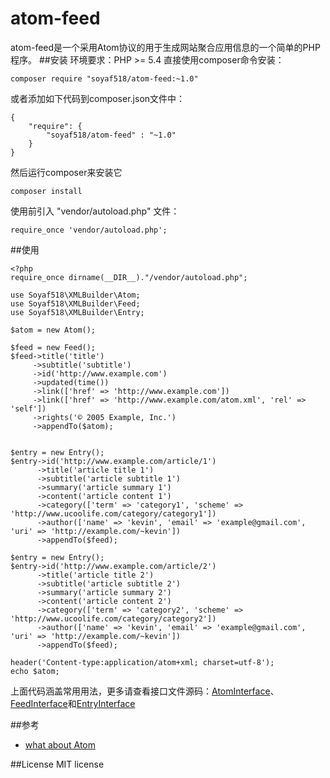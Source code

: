 # atom-feed
atom-feed是一个采用Atom协议的用于生成网站聚合应用信息的一个简单的PHP程序。
##安装
环境要求：PHP >= 5.4
直接使用composer命令安装：

```
composer require "soyaf518/atom-feed:~1.0"
```
或者添加如下代码到composer.json文件中：

```
{
    "require": {
        "soyaf518/atom-feed" : "~1.0"
    }
}
```
然后运行composer来安装它

```
composer install
```
使用前引入 "vendor/autoload.php" 文件：

```
require_once 'vendor/autoload.php';
```
##使用

```
<?php
require_once dirname(__DIR__)."/vendor/autoload.php";

use Soyaf518\XMLBuilder\Atom;
use Soyaf518\XMLBuilder\Feed;
use Soyaf518\XMLBuilder\Entry;

$atom = new Atom();

$feed = new Feed();
$feed->title('title')
     ->subtitle('subtitle')
     ->id('http://www.example.com')
     ->updated(time())
     ->link(['href' => 'http://www.example.com'])
     ->link(['href' => 'http://www.example.com/atom.xml', 'rel' => 'self'])
     ->rights('© 2005 Example, Inc.')
     ->appendTo($atom);


$entry = new Entry();
$entry->id('http://www.example.com/article/1')
      ->title('article title 1')
      ->subtitle('article subtitle 1')
      ->summary('article summary 1')
      ->content('article content 1')
      ->category(['term' => 'category1', 'scheme' => 'http://www.ucoolife.com/category/category1'])
      ->author(['name' => 'kevin', 'email' => 'example@gmail.com', 'uri' => 'http://example.com/~kevin'])
      ->appendTo($feed);

$entry = new Entry();
$entry->id('http://www.example.com/article/2')
      ->title('article title 2')
      ->subtitle('article subtitle 2')
      ->summary('article summary 2')
      ->content('article content 2')
      ->category(['term' => 'category2', 'scheme' => 'http://www.ucoolife.com/category/category2'])
      ->author(['name' => 'kevin', 'email' => 'example@gmail.com', 'uri' => 'http://example.com/~kevin'])
      ->appendTo($feed);

header('Content-type:application/atom+xml; charset=utf-8');
echo $atom;
```
上面代码涵盖常用用法，更多请查看接口文件源码：[AtomInterface](https://github.com/soyaf518/atom-feed/blob/master/src/XMLBuilder/AtomInterface.php)、[FeedInterface](https://github.com/soyaf518/atom-feed/blob/master/src/XMLBuilder/FeedInterface.php)和[EntryInterface](https://github.com/soyaf518/atom-feed/blob/master/src/XMLBuilder/EntryInterface.php)

##参考

* [what about Atom](http://atomenabled.org/developers/syndication/#whatIsAtom)

##License
MIT license

